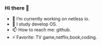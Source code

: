 ### Hi there 👋

- 🔭 I’m currently working on netless io.
- 🤔 I study develop OS.
- 📫 How to reach me: github.
- ⚡ Favorite: TV game,netflix,book,coding.
